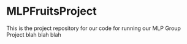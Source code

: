 # MLPFruitsProject

This is the project repository for our code for running our MLP Group Project blah blah blah
